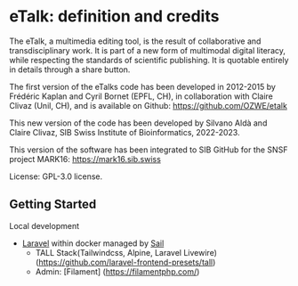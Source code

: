 # eTalk: definition and credits

The eTalk, a multimedia editing tool, is the result of collaborative and transdisciplinary work. It is part of a new form of multimodal digital literacy, while respecting the standards of scientific publishing. It is quotable entirely in details through a share button.

The first version of the eTalks code has been developed in 2012-2015 by Frédéric Kaplan and Cyril Bornet (EPFL, CH), in collaboration with Claire Clivaz (Unil, CH), and is available on Github: https://github.com/OZWE/etalk

This new version of the code has been developed by Silvano Aldà and Claire Clivaz, SIB Swiss Institute of Bioinformatics, 2022-2023.

This version of the software has been integrated to SIB GitHub for the SNSF project MARK16: https://mark16.sib.swiss

License: GPL-3.0 license.

## Getting Started
Local development
- [Laravel](https://laravel.com/) within docker managed by [Sail](https://laravel.com/docs/master/sail) 
    - TALL Stack(Tailwindcss, Alpine, Laravel Livewire) (https://github.com/laravel-frontend-presets/tall)
    - Admin: [Filament] (https://filamentphp.com/)
